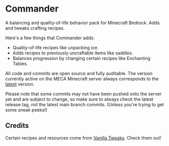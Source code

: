 # Commander
A balancing and quality-of-life behavior pack for Minecraft Bedrock.
Adds and tweaks crafting recipes.

Here's a few things that Commander adds:
- Quality-of-life recipes like unpacking ice.
- Adds recipes to previously uncraftable items like saddles.
- Balances progression by changing certain recipes like Enchanting Tables.

All code and commits are open source and fully auditable.
The version currently active on the MECA Minecraft server always corresponds to the [latest](https://github.com/MeepishRealms/Commander/releases/latest) version.

Please note that some commits may not have been pushed onto the server yet and are subject to change, so make sure to always check the latest release tag, not the latest main branch commits. (Unless you're trying to get some sneak peeks!)

## Credits
Certain recipes and resources come from [Vanilla Tweaks](https://vanillatweaks.net/). Check them out!